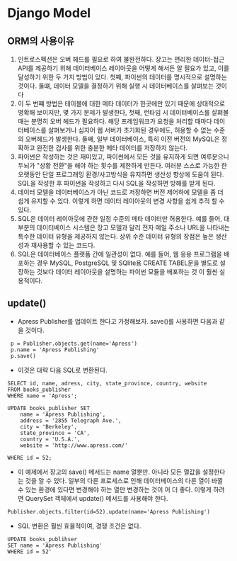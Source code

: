 # Django Model

## ORM의 사용이유

1. 인트로스펙션은 오버 헤드를 필요로 하여 불완전하다. 장고는 편리한 데이터-접근 API를 제공하기 위해 데이터베이스 레이아웃을 어떻게 해서든 알 필요가 있고, 이를 달성하기 위한 두 가지 방법이 있다. 첫째, 파이썬의 데이터를 명시적으로 설명하는 것이다. 둘떄, 데이터 모델을 결정하기 위해 실행 시 데이터베이스를 살펴보는 것이다
2. 이 두 번쨰 방법은 테이블에 대한 메타 데이터가 한곳에만 있기 때문에 상대적으로 명확해 보이지만, 몇 가지 문제가 발생한다, 첫째, 런타임 시 데이터베이스를 살펴볼 때는 분명히 오버 헤드가 필요하다. 해당 프레임워크가 요청을 처리할 때마다 데이터베이스를 살펴보거나 심지어 웹 서버가 초기화된 경우에도, 허용할 수 없는 수준의 오버헤드가 발생한다. 둘째, 일부 데이터베이스, 특히 이전 버전의 MySQL은 정확하고 완전한 검사를 위한 충분한 메타 데이터를 저장하지 않는다.
3. 파이썬은 작성하는 것은 재미있고, 파이썬에서 모든 것을 유지하게 되면 여루분으니 두뇌가 "상황 전환"을 해야 하는 횟수를 제한하게 만든다. 여러분 스스로 가능한 한 오랫동안 단일 프로그래밍 환경/사고방식을 유지하면 생산성 향상에 도움이 된다. SQL을 작성한 후 파이썬을 작성하고 다시 SQL을 작성하면 방해를 받게 된다.
4. 데이터 모델을 데이터베이스가 아닌 코드로 저장하면 버전 제어하에 모델을 좀 더 쉽게 유지할 수 있다. 이렇게 하면 데이터 레이아웃의 변경 사항을 쉽게 추적 할 수 있다.
5. SQL은 데이터 레이아웃에 관한 일정 수준의 메타 데이터만 허용한다. 예를 들어, 대부분의 데이터베이스 시스템은 장고 모델과 달리 전자 메일 주소나 URL을 나타내는 특수한 데이터 유형을 제공하지 않는다. 상위 수준 데이터 유형의 장점은 높은 생산성과 재사용할 수 있는 코드다.
6. SQL은 데이터베이스 플랫폼 간에 일관성이 없다. 예를 들어, 웹 응용 프로그램을 배포하는 경우 MySQL, PostgreSQL 및 SQlite용 CREATE TABEL문을 별도로 설장하는 것보다 데이터 레이아웃을 설명하는 파이썬 모듈을 배포하는 것 이 훨씬 실용적이다.

## update()

- Apress Publisher를 업데이트 한다고 가정해보자. save()를 사용하면 다음과 같을 것이다.

```
 p = Publisher.objects.get(name='Apress')
 p.name = 'Apress Publishing'
 p.save()
```

- 이것은 대략 다음 SQL로 변환된다.

```
SELECT id, name, adress, city, state_province, country, website
FROM books_publisher
WHERE name = 'Apress';

UPDATE books_publisher SET
	name = 'Apress Publishing',
	address = '2855 Telegraph Ave.',
	city = 'Berkeley',
	state_province = 'CA',
	country = 'U.S.A.',
	website = 'http://www.apress.com/'

WHERE id = 52;
```

-  이 예제에서 장고의 save() 메서드는 name 열뿐만. 아니라 모든 열값을 설정한다는 것을 알 수 있다. 일부의 다른 프로세스로 인해 데이터베이스의 다른 열이 바뀔 수 있는 환경에 있다면 변경해야 하는 열만 변경하는 것이 어 더 좋다. 이렇게 하려면 QuerySet 객체에서 update() 메서드를 사용해야 한다.

```
Publisher.objects.filter(id=52).update(name='Apress Publishing')
```

- SQL 변환은 훨씬 효율적이여, 경쟁 조건은 없다.

```
UPDATE books_publihser
SET name = 'Apress Publishing'
WHERE id = 52'
```